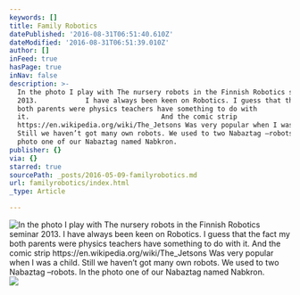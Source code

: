 ```yaml
---
keywords: []
title: Family Robotics
datePublished: '2016-08-31T06:51:40.610Z'
dateModified: '2016-08-31T06:51:39.010Z'
author: []
inFeed: true
hasPage: true
inNav: false
description: >-
  In the photo I play with The nursery robots in the Finnish Robotics seminar
  2013.            I have always been keen on Robotics. I guess that the fact my
  both parents were physics teachers have something to do with
  it.                                 And the comic strip
  https://en.wikipedia.org/wiki/The_Jetsons Was very popular when I was a child.
  Still we haven’t got many own robots. We used to two Nabaztag –robots. In the
  photo one of our Nabaztag named Nabkron.
publisher: {}
via: {}
starred: true
sourcePath: _posts/2016-05-09-familyrobotics.md
url: familyrobotics/index.html
_type: Article

---
```

![In the photo I play with The nursery robots in the Finnish Robotics seminar 2013.            I have always been keen on Robotics. I guess that the fact my both parents were physics teachers have something to do with it.                                 And the comic strip https://en.wikipedia.org/wiki/The_Jetsons Was very popular when I was a child. Still we haven’t got many own robots. We used to two Nabaztag –robots. In the photo one of our Nabaztag named Nabkron.](https://the-grid-user-content.s3-us-west-2.amazonaws.com/58fa9d36-d6b7-4c78-98d0-c20b6e3677a3.jpg)
![](https://the-grid-user-content.s3-us-west-2.amazonaws.com/f92ea892-1418-482b-8295-38af4446e912.jpg)